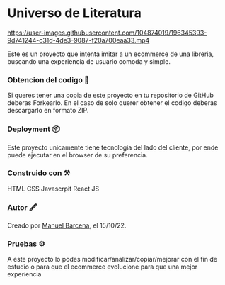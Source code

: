 # Universo de Literatura 

https://user-images.githubusercontent.com/104874019/196345393-9d741244-c31d-4de3-9087-f20a700eaa33.mp4

Este es un proyecto que intenta imitar a un ecommerce de una libreria, buscando una experiencia de usuario comoda y simple.



### Obtencion del codigo 📜

Si queres tener una copia de este proyecto en tu repositorio de GitHub deberas Forkearlo.
En el caso de solo querer obtener el codigo deberas descargarlo en formato ZIP.



### Deployment 📦

Este proyecto unicamente tiene tecnologia del lado del cliente, por ende puede ejecutar en el browser de su preferencia.



### Construido con ⚒

HTML
CSS
Javascrpit
React JS



### Autor 🖋 

Creado por [Manuel Barcena](https://github.com/Barcena-Manuel), el 15/10/22.



### Pruebas ⚙

A este proyecto lo podes modificar/analizar/copiar/mejorar con el fin de estudio o para que el ecommerce evolucione para que una mejor experiencia 

